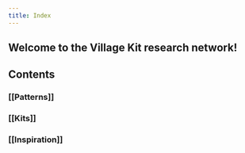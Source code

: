 ```yaml
---
title: Index
---
```


## Welcome to the Village Kit research network!

## Contents
### [[Patterns]]

### [[Kits]]

### [[Inspiration]]
